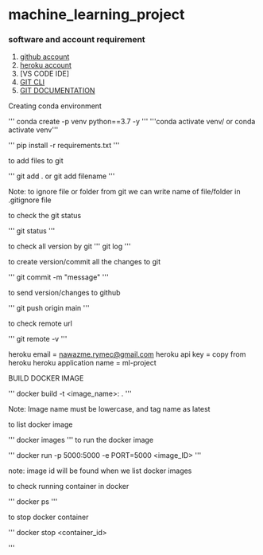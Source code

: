 # machine_learning_project

### software and account requirement

1. [github account](https://github.com/)
2. [heroku account](https://devcenter.heroku.com/articles/heroku-cli)
3. [VS CODE IDE]
4. [GIT CLI](https://git-scm.com/book/en/v2/Getting-Started-The-Command-Line)
5. [GIT DOCUMENTATION](https://git-scm.com/docs)

Creating conda environment

'''
conda create -p venv python==3.7 -y
'''
'''conda activate venv/ or conda activate venv'''

'''
pip install -r requirements.txt
'''

to add files to git

'''
git add . or git add filename
'''

Note: to ignore file or folder from git we can write name of file/folder in .gitignore file

to check the git status

'''
git status
'''

to check all version by git 
'''
git log
'''

to create version/commit all the changes to git

'''
git commit -m "message"
'''

to send version/changes to github

'''
git push origin main
'''

to check remote url

'''
git remote -v
'''

heroku email = nawazme.rymec@gmail.com
heroku api key = copy from heroku
heroku application name = ml-project

BUILD DOCKER IMAGE

'''
docker build -t <image_name>:<tagname> .
'''

Note: Image name must be lowercase, and tag name as latest

to list docker image

'''
docker images
'''
to run the docker image

'''
docker run -p 5000:5000 -e PORT=5000 <image_ID>
'''

note: image id will be found when we list docker images

to check running container in docker

'''
docker ps
'''

to stop docker container

'''
docker stop <container_id>

'''